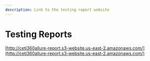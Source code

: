 ```yaml
---
description: Link to the testing report website
---
```


# Testing Reports

[http://ceti360allure-report.s3-website.us-east-2.amazonaws.com/](http://ceti360allure-report.s3-website.us-east-2.amazonaws.com/)
